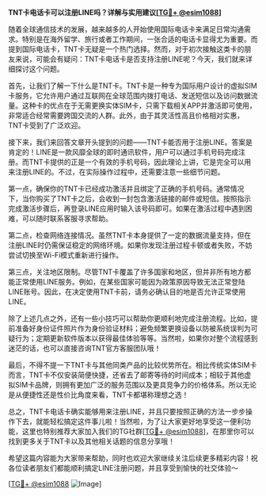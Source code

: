 **TNT卡电话卡可以注册LINE吗？详解与实用建议[[TG💪+ @esim1088](https://t.me/s/esim1088)]**

随着全球通信技术的发展，越来越多的人开始使用国际电话卡来满足日常沟通需求。特别是在海外留学、旅行或者工作期间，一张合适的电话卡显得尤为重要。而提到国际电话卡，TNT卡无疑是一个热门选择。然而，对于初次接触这类卡的朋友来说，可能会有疑问：TNT卡电话卡是否支持注册LINE呢？今天，我们就来详细探讨这个问题。

首先，让我们了解一下什么是TNT卡。TNT卡是一种专为国际用户设计的虚拟SIM卡服务，它允许用户通过互联网在全球范围内拨打电话、发送短信以及访问数据流量。这种卡的优点在于无需更换实体SIM卡，只需下载相关APP并激活即可使用，非常适合经常需要跨国交流的人群。此外，由于其灵活性高且价格相对实惠，TNT卡受到了广泛欢迎。

接下来，我们来回答文章开头提到的问题——TNT卡能否用于注册LINE。答案是肯定的！LINE是一款风靡全球的即时通讯软件，用户可以通过手机号码完成注册。而TNT卡提供的正是一个有效的手机号码，因此理论上讲，它是完全可以用来注册LINE的。不过，在实际操作过程中，还需要注意一些细节问题。

第一点，确保你的TNT卡已经成功激活并且绑定了正确的手机号码。通常情况下，当你购买了TNT卡之后，会收到一封包含激活链接的邮件或短信。按照指示完成激活步骤后，再登录LINE应用时输入该号码即可。如果在激活过程中遇到困难，可以随时联系客服寻求帮助。

第二点，检查网络连接情况。虽然TNT卡本身提供了一定的数据流量支持，但在注册LINE时仍需保证稳定的网络环境。如果你发现注册过程卡顿或者失败，不妨尝试切换至Wi-Fi模式重新进行操作。

第三点，关注地区限制。尽管TNT卡覆盖了许多国家和地区，但并非所有地方都能正常使用LINE服务。例如，在某些国家可能因为政策原因导致无法正常登陆LINE账号。因此，在决定使用TNT卡前，请务必确认目的地是否允许正常使用LINE。

除了上述几点之外，还有一些小技巧可以帮助你更顺利地完成注册流程。比如，提前准备好身份证件照片作为身份验证材料；避免频繁更换设备以防被系统误判为可疑行为；定期更新软件版本以获得最佳体验等等。当然啦，如果你对整个流程感到迷茫的话，也可以直接咨询TNT官方客服团队哦！

最后，不得不提一下TNT卡与其他同类产品的比较优势所在。相比传统实体SIM卡而言，TNT卡不仅安装简便快捷，还省去了邮寄等待的时间成本；相较于其他虚拟SIM卡品牌，则拥有更加广泛的服务范围以及更具竞争力的价格体系。所以无论是从便捷性还是性价比角度来看，TNT卡都堪称理想之选！

总之，TNT卡电话卡确实能够用来注册LINE，并且只要按照正确的方法一步步操作下去，就能轻松搞定这件事儿啦！当然啦，为了让大家更好地享受这一便利功能，这里也特别推荐大家加入我们的TG社群[[TG💪+ @esim1088](https://t.me/s/esim1088)]，在那里你可以找到更多关于TNT卡以及其他相关话题的信息分享哦！

希望这篇内容能为大家带来帮助，同时也欢迎大家继续关注后续更多精彩内容！祝各位读者朋友们都能顺利搞定LINE注册问题，并且享受到愉快的社交体验～  

[[TG💪+ @esim1088](https://t.me/s/esim1088) ![Image](https://i.postimg.cc/4NQfJmqS/Snipaste-2025-05-13-00-14-12.png)]